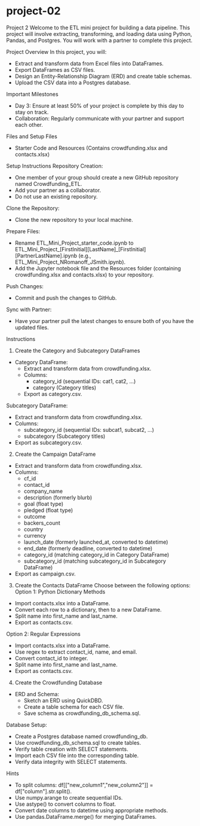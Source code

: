 # project-02
Project 2
Welcome to the ETL mini project for building a data pipeline. This project will involve extracting, transforming, and loading data using Python, Pandas, and Postgres. You will work with a partner to complete this project.

Project Overview
In this project, you will:
- Extract and transform data from Excel files into DataFrames.
- Export DataFrames as CSV files.
- Design an Entity-Relationship Diagram (ERD) and create table schemas.
- Upload the CSV data into a Postgres database.

Important Milestones
- Day 3: Ensure at least 50% of your project is complete by this day to stay on track.
- Collaboration: Regularly communicate with your partner and support each other.

Files and Setup
Files
- Starter Code and Resources (Contains crowdfunding.xlsx and contacts.xlsx)

Setup Instructions
Repository Creation:
- One member of your group should create a new GitHub repository named Crowdfunding_ETL.
- Add your partner as a collaborator.
- Do not use an existing repository.

Clone the Repository:
- Clone the new repository to your local machine.

Prepare Files:
- Rename ETL_Mini_Project_starter_code.ipynb to ETL_Mini_Project_[FirstInitial][LastName]_[FirstInitial]      [PartnerLastName].ipynb (e.g., ETL_Mini_Project_NRomanoff_JSmith.ipynb).
- Add the Jupyter notebook file and the Resources folder (containing crowdfunding.xlsx and contacts.xlsx) to your repository.

Push Changes:
- Commit and push the changes to GitHub.

Sync with Partner:
- Have your partner pull the latest changes to ensure both of you have the updated files.

Instructions
1. Create the Category and Subcategory DataFrames
- Category DataFrame:
  - Extract and transform data from crowdfunding.xlsx.
  - Columns:
      - category_id (sequential IDs: cat1, cat2, ...)
      - category (Category titles)
  - Export as category.csv.

Subcategory DataFrame:
- Extract and transform data from crowdfunding.xlsx.
- Columns:
  - subcategory_id (sequential IDs: subcat1, subcat2, ...)
  - subcategory (Subcategory titles)
- Export as subcategory.csv.

2. Create the Campaign DataFrame
- Extract and transform data from crowdfunding.xlsx.
- Columns:
  - cf_id
  - contact_id
  - company_name
  - description (formerly blurb)
  - goal (float type)
  - pledged (float type)
  - outcome
  - backers_count
  - country
  - currency
  - launch_date (formerly launched_at, converted to datetime)
  - end_date (formerly deadline, converted to datetime)
  - category_id (matching category_id in Category DataFrame)
  - subcategory_id (matching subcategory_id in Subcategory DataFrame)
- Export as campaign.csv.

3. Create the Contacts DataFrame
Choose between the following options:
Option 1: Python Dictionary Methods
- Import contacts.xlsx into a DataFrame.
- Convert each row to a dictionary, then to a new DataFrame.
- Split name into first_name and last_name.
- Export as contacts.csv.

Option 2: Regular Expressions
  - Import contacts.xlsx into a DataFrame.
  - Use regex to extract contact_id, name, and email.
  - Convert contact_id to integer.
  - Split name into first_name and last_name.
  - Export as contacts.csv.

4. Create the Crowdfunding Database
- ERD and Schema:
    - Sketch an ERD using QuickDBD.
    - Create a table schema for each CSV file.
    - Save schema as crowdfunding_db_schema.sql.

Database Setup:
- Create a Postgres database named crowdfunding_db.
- Use crowdfunding_db_schema.sql to create tables.
- Verify table creation with SELECT statements.
- Import each CSV file into the corresponding table.
- Verify data integrity with SELECT statements.

Hints
- To split columns: df[["new_column1","new_column2"]] = df["column"].str.split().
- Use numpy.arange to create sequential IDs.
- Use astype() to convert columns to float.
- Convert date columns to datetime using appropriate methods.
- Use pandas.DataFrame.merge() for merging DataFrames.
